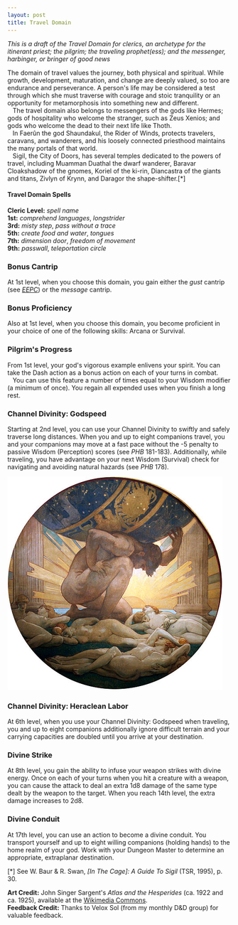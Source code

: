 ```yaml
---
layout: post
title: Travel Domain
---
```


*This is a draft of the Travel Domain for clerics, an archetype for the itinerant priest; the pilgrim; the traveling prophet(ess); and the messenger, harbinger, or bringer of good news*

The domain of travel values the journey, both physical and spiritual. While growth, development, maturation, and change are deeply valued, so too are endurance and perseverance. A person's life may be considered a test through which she must traverse with courage and stoic tranquility or an opportunity for metamorphosis into something new and different.  
&nbsp;&nbsp;&nbsp;The travel domain also belongs to messengers of the gods like Hermes; gods of hospitality who welcome the stranger, such as Zeus Xenios; and gods who welcome the dead to their next life like Thoth.  
&nbsp;&nbsp;&nbsp;In Faerûn the god Shaundakul, the Rider of Winds, protects travelers, caravans, and wanderers, and his loosely connected priesthood maintains the many portals of that world.  
&nbsp;&nbsp;&nbsp;Sigil, the City of Doors, has several temples dedicated to the powers of travel, including Muamman Duathal the dwarf wanderer, Baravar Cloakshadow of the gnomes, Koriel of the ki-rin, Diancastra of the giants and titans, Zivlyn of Krynn, and Daragor the shape-shifter.\[\*\]

#### Travel Domain Spells ####

**Cleric Level:** *spell name*  
**1st:** *comprehend languages*, *longstrider*  
**3rd:** *misty step*, *pass without a trace*  
**5th:** *create food and water*, *tongues*  
**7th:** *dimension door*, *freedom of movement*  
**9th:** *passwall*, *teleportation circle*  

### Bonus Cantrip ###
At 1st level, when you choose this domain, you gain either the *gust* cantrip (see *[EEPC][1]*) or the *message* cantrip.

### Bonus Proficiency ###
Also at 1st level, when you choose this domain, you become proficient in your choice of one of the following skills: Arcana or Survival.

### Pilgrim's Progress ###
From 1st level, your god's vigorous example enlivens your spirit. You can take the Dash action as a bonus action on each of your turns in combat.
&nbsp;&nbsp;&nbsp;You can use this feature a number of times equal to your Wisdom modifier (a minimum of once). You regain all expended uses when you finish a long rest.

### Channel Divinity: Godspeed ###
Starting at 2nd level, you can use your Channel Divinity to swiftly and safely traverse long distances. When you and up to eight companions travel, you and your companions may move at a fast pace without the -5 penalty to passive Wisdom (Perception) scores (see *PHB* 181-183). Additionally, while traveling, you have advantage on your next Wisdom (Survival) check for navigating and avoiding natural hazards (see *PHB* 178).

![Heraclean Labor](/img/jss_heracles.png)  

### Channel Divinity: Heraclean Labor ###
At 6th level, when you use your Channel Divinity: Godspeed when traveling, you and up to eight companions additionally ignore difficult terrain and your carrying capacities are doubled until you arrive at your destination.

### Divine Strike ###
At 8th level, you gain the ability to infuse your weapon strikes with divine energy. Once on each of your turns when you hit a creature with a weapon, you can cause the attack to deal an extra 1d8 damage of the same type dealt by the weapon to the target. When you reach 14th level, the extra damage increases to 2d8.

### Divine Conduit ###
At 17th level, you can use an action to become a divine conduit. You transport yourself and up to eight willing companions (holding hands) to the home realm of your god. Work with your Dungeon Master to determine an appropriate, extraplanar destination.

\[\*\] See W. Baur & R. Swan, *[In The Cage]: A Guide To Sigil* (TSR, 1995), p. 30.

**Art Credit:** John Singer Sargent's *Atlas and the Hesperides* (ca. 1922 and ca. 1925), available at the [Wikimedia Commons][3].  
**Feedback Credit:** Thanks to Velox Sol (from my monthly D&D group) for valuable feedback.

[1]:http://www.dmsguild.com/product/145542/Elemental-Evil-Players-Companion-5e
[2]:http://www.dmsguild.com/product/17274/In-the-Cage-A-Guide-to-Sigil-2e
[3]:https://commons.wikimedia.org/wiki/File:John_Singer_Sargent_-_Atlas_and_the_Hesperides,_1922-1925.jpg
